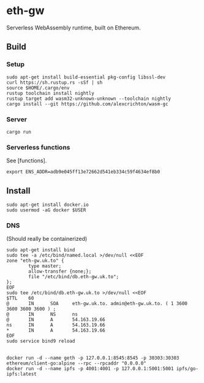 # eth-gw

Serverless WebAssembly runtime, built on Ethereum.

## Build

### Setup

```
sudo apt-get install build-essential pkg-config libssl-dev
curl https://sh.rustup.rs -sSf | sh
source $HOME/.cargo/env
rustup toolchain install nightly
rustup target add wasm32-unknown-unknown --toolchain nightly
cargo install --git https://github.com/alexcrichton/wasm-gc
```

### Server

```
cargo run
```

### Serverless functions

See [functions].

```
export ENS_ADDR=adb9e045ff13e72662d541eb334c59f4634ef8b0
```

## Install

```
sudo apt-get install docker.io
sudo usermod -aG docker $USER
```

### DNS

(Should really be containerized)

```
sudo apt-get install bind
sudo tee -a /etc/bind/named.local >/dev/null <<EOF
zone "eth-gw.uk.to" {
        type master;
        allow-transfer {none;};
        file "/etc/bind/db.eth-gw.uk.to";
};
EOF
sudo tee /etc/bind/db.eth-gw.uk.to >/dev/null <<EOF
$TTL    60
@       IN      SOA     eth-gw.uk.to. admin@eth-gw.uk.to. ( 1 3600 3600 3600 3600 ) ;
@       IN      NS      ns
@       IN      A       54.163.19.66
ns      IN      A       54.163.19.66
*       IN      A       54.163.19.66
EOF
sudo service bind9 reload
```

##

```
docker run -d --name geth -p 127.0.0.1:8545:8545 -p 30303:30303 ethereum/client-go:alpine --rpc --rpcaddr "0.0.0.0"
docker run -d --name ipfs -p 4001:4001 -p 127.0.0.1:5001:5001 ipfs/go-ipfs:latest
```
